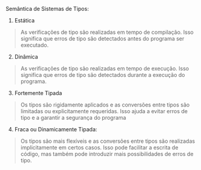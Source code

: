 Semântica de Sistemas de Tipos:


1. Estática
> As verificações de tipo são realizadas em tempo de compilação. Isso significa que erros de tipo são detectados antes do programa ser executado.

2. Dinâmica
> As verificações de tipo são realizadas em tempo de execução. Isso significa que erros de tipo são detectados durante a execução do programa.

3. Fortemente Tipada
> Os tipos são rigidamente aplicados e as conversões entre tipos são limitadas ou explicitamente requeridas. Isso ajuda a evitar erros de tipo e a garantir a segurança do programa

4. Fraca ou Dinamicamente Tipada:
> Os tipos são mais flexíveis e as conversões entre tipos são realizadas implicitamente em certos casos. Isso pode facilitar a escrita de código, mas também pode introduzir mais possibilidades de erros de tipo. 